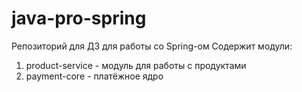# java-pro-spring
Репозиторий для ДЗ для работы со Spring-ом
Содержит модули:
1. product-service - модуль для работы с продуктами
2. payment-core - платёжное ядро
